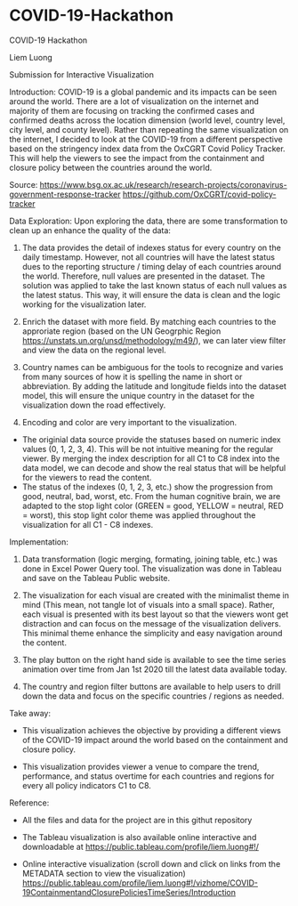 # COVID-19-Hackathon

COVID-19 Hackathon

Liem Luong

Submission for Interactive Visualization

Introduction:
COVID-19 is a global pandemic and its impacts can be seen around the world. There are a lot of visualization on the internet and majority of them are focusing on tracking the confirmed cases and confirmed deaths across the location dimension (world level, country level, city level, and county level). Rather than repeating the same visualization on the internet, I decided to look at the COVID-19 from a different perspective based on the stringency index data from the OxCGRT Covid Policy Tracker. This will help the viewers to see the impact from the containment and closure policy between the countries around the world.

Source:
https://www.bsg.ox.ac.uk/research/research-projects/coronavirus-government-response-tracker
https://github.com/OxCGRT/covid-policy-tracker

Data Exploration:
Upon exploring the data, there are some transformation to clean up an enhance the quality of the data:
1. The data provides the detail of indexes status for every country on the daily timestamp. However, not all countries will have the latest status dues to the reporting structure / timing delay of each countries around the world. Therefore, null values are presented in the dataset. The solution was applied to take the last known status of each null values as the latest status. This way, it will ensure the data is clean and the logic working for the visualization later.

2. Enrich the dataset with more field. By matching each countries to the approriate region (based on the UN Geogrphic Region
   https://unstats.un.org/unsd/methodology/m49/), we can later view filter and view the data on the regional level.
    
3. Country names can be ambiguous for the tools to recognize and varies from many sources of how it is spelling the name in short or abbreviation. By adding the latitude and longitude fields into the dataset model, this will ensure the unique country in the dataset for the visualization down the road effectively.

4. Encoding and color are very important to the visualization. 
- The originial data source provide the statuses based on numeric index values (0, 1, 2, 3, 4). This will be not intuitive meaning for the regular viewer. By merging the index description for all C1 to C8 index into the data model, we can decode and show the real status that will be helpful for the viewers to read the content.
- The status of the indexes (0, 1, 2, 3, etc.) show the progression from good, neutral, bad, worst, etc. From the human cognitive brain, we are adapted to the stop light color (GREEN = good, YELLOW = neutral, RED = worst), this stop light color theme was applied throughout the visualization for all C1 - C8 indexes. 

Implementation:
1. Data transformation (logic merging, formating, joining table, etc.) was done in Excel Power Query tool. The visualization was done in Tableau and save on the Tableau Public website. 

2. The visualization for each visual are created with the minimalist theme in mind (This mean, not tangle lot of visuals into a small space). Rather, each visual is presented with its best layout so that the viewers wont get distraction and can focus on the message of the visualization delivers. This minimal theme enhance the simplicity and easy navigation around the content.

3. The play button on the right hand side is available to see the time series animation over time from Jan 1st 2020 till the latest data available today. 

4. The country and region filter buttons are available to help users to drill down the data and focus on the specific countries / regions as needed.

Take away:
- This visualization achieves the objective by providing a different views of the COVID-19 impact around the world based on the containment and closure policy.

- This visualization provides viewer a venue to compare the trend, performance, and status overtime for each countries and regions for every all policy indicators C1 to C8. 

Reference:
- All the files and data for the project are in this githut repository

- The Tableau visualization is also available online interactive and downloadable at https://public.tableau.com/profile/liem.luong#!/

- Online interactive visualization (scroll down and click on links from the METADATA section to view the visualization)
  https://public.tableau.com/profile/liem.luong#!/vizhome/COVID-19ContainmentandClosurePoliciesTimeSeries/Introduction

